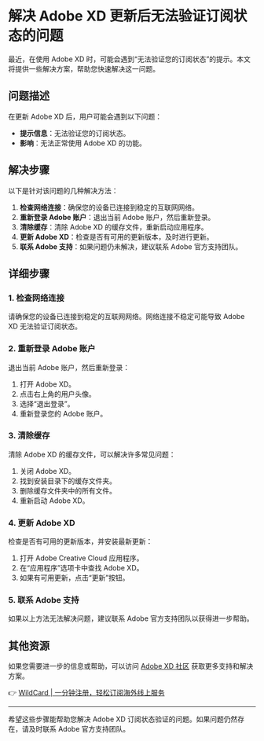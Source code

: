 # 解决 Adobe XD 更新后无法验证订阅状态的问题

最近，在使用 Adobe XD 时，可能会遇到“无法验证您的订阅状态”的提示。本文将提供一些解决方案，帮助您快速解决这一问题。

## 问题描述

在更新 Adobe XD 后，用户可能会遇到以下问题：

- **提示信息**：无法验证您的订阅状态。
- **影响**：无法正常使用 Adobe XD 的功能。

## 解决步骤

以下是针对该问题的几种解决方法：

1. **检查网络连接**：确保您的设备已连接到稳定的互联网网络。
2. **重新登录 Adobe 账户**：退出当前 Adobe 账户，然后重新登录。
3. **清除缓存**：清除 Adobe XD 的缓存文件，重新启动应用程序。
4. **更新 Adobe XD**：检查是否有可用的更新版本，及时进行更新。
5. **联系 Adobe 支持**：如果问题仍未解决，建议联系 Adobe 官方支持团队。

## 详细步骤

### 1. 检查网络连接

请确保您的设备已连接到稳定的互联网网络。网络连接不稳定可能导致 Adobe XD 无法验证订阅状态。

### 2. 重新登录 Adobe 账户

退出当前 Adobe 账户，然后重新登录：

1. 打开 Adobe XD。
2. 点击右上角的用户头像。
3. 选择“退出登录”。
4. 重新登录您的 Adobe 账户。

### 3. 清除缓存

清除 Adobe XD 的缓存文件，可以解决许多常见问题：

1. 关闭 Adobe XD。
2. 找到安装目录下的缓存文件夹。
3. 删除缓存文件夹中的所有文件。
4. 重新启动 Adobe XD。

### 4. 更新 Adobe XD

检查是否有可用的更新版本，并安装最新更新：

1. 打开 Adobe Creative Cloud 应用程序。
2. 在“应用程序”选项卡中查找 Adobe XD。
3. 如果有可用更新，点击“更新”按钮。

### 5. 联系 Adobe 支持

如果以上方法无法解决问题，建议联系 Adobe 官方支持团队以获得进一步帮助。

## 其他资源

如果您需要进一步的信息或帮助，可以访问 [Adobe XD 社区](https://community.adobe.com/t5/adobe-xd-discussions/bd-p/xd) 获取更多支持和解决方案。

👉 [WildCard | 一分钟注册，轻松订阅海外线上服务](https://bbtdd.com/WildCard)

---

希望这些步骤能帮助您解决 Adobe XD 订阅状态验证的问题。如果问题仍然存在，请及时联系 Adobe 官方支持团队。